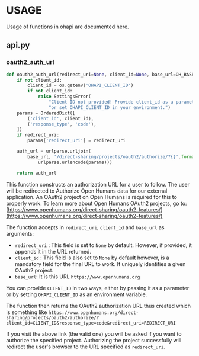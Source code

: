 # USAGE

Usage of functions in ohapi are documented here.

## api.py

### oauth2_auth_url

```py
def oauth2_auth_url(redirect_uri=None, client_id=None, base_url=OH_BASE_URL):
    if not client_id:
        client_id = os.getenv('OHAPI_CLIENT_ID')
        if not client_id:
            raise SettingsError(
                "Client ID not provided! Provide client_id as a parameter, "
                "or set OHAPI_CLIENT_ID in your environment.")
    params = OrderedDict([
        ('client_id', client_id),
        ('response_type', 'code'),
    ])
    if redirect_uri:
        params['redirect_uri'] = redirect_uri

    auth_url = urlparse.urljoin(
        base_url, '/direct-sharing/projects/oauth2/authorize/?{}'.format(
            urlparse.urlencode(params)))

    return auth_url
```

This function constructs an authorization URL for a user to follow. The user will be redirected to Authorize Open Humans data for our external application. An OAuth2 project on Open Humans is required for this to properly work. To learn more about Open Humans OAuth2 projects, go to:
[https://www.openhumans.org/direct-sharing/oauth2-features/](https://www.openhumans.org/direct-sharing/oauth2-features/)

The function accepts in `redirect_uri`, `client_id` and `base_url` as arguments:
* `redirect_uri` : This field is set to `None` by default. However, if provided, it appends it in the URL returned.
* `client_id` : This field is also set to `None` by default however, is a mandatory field for the final URL to work. It uniquely identifies a given OAuth2 project.
* `base_url`: It is this URL `https://www.openhumans.org`

You can provide `CLIENT_ID` in two ways, either by passing it as a parameter or by setting `OHAPI_CLIENT_ID` as an environment variable.

The function then returns the OAuth2 authorization URL thus created which is something like
`https://www.openhumans.org/direct-sharing/projects/oauth2/authorize/?client_id=CLIENT_ID&response_type=code&redirect_uri=REDIRECT_URI`

If you visit the above link (the valid one) you will be asked if you want to authorize the specified project. Authorizing the project successfully will redirect the user's browser to the URL specified as `redirect_uri`.
